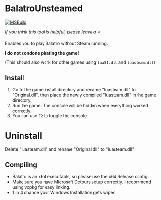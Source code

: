 # BalatroUnsteamed 
[![MSBuild](https://github.com/sam-k0/BalatroUnsteamed/actions/workflows/msbuild.yml/badge.svg)](https://github.com/sam-k0/BalatroUnsteamed/actions/workflows/msbuild.yml)

*If you think this tool is helpful, please leave a ⭐️*

Enables you to play Balatro without Steam running.

**I do not condone pirating the game!**

(This should also work for other games using `lua51.dll` and `luasteam.dll`)
## Install
1) Go to the game install directory and rename "luasteam.dll" to "Original.dll", then place the newly compiled "luasteam.dll" in the game directory.
2) Run the game. The console will be hidden when everything worked correctly.
3) You can use `F2` to toggle the console.

# Uninstall

Delete "luasteam.dll" and rename "Original.dll" to "luasteam.dll"

## Compiling
- Balatro is an x64 executable, so please use the x64 Release config.
- Make sure you have Microsoft Detours setup correctly. I recommend using vcpkg for easy linking.
- 1 in 4 chance your Windows Installation gets wiped

